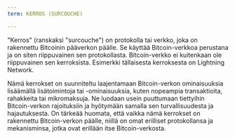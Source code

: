 ```yaml
---
term: KERROS (SURCOUCHE)

---
```

"Kerros" (ranskaksi "surcouche") on protokolla tai verkko, joka on rakennettu Bitcoinin pääverkon päälle. Se käyttää Bitcoin-verkkoa perustana ja on siten riippuvainen sen protokollasta. Bitcoin-verkko ei kuitenkaan ole riippuvainen sen kerroksista. Esimerkki tällaisesta kerroksesta on Lightning Network.

Nämä kerrokset on suunniteltu laajentamaan Bitcoin-verkon ominaisuuksia lisäämällä lisätoimintoja tai -ominaisuuksia, kuten nopeampia transaktioita, rahakkeita tai mikromaksuja. Ne luodaan usein puuttumaan tiettyihin Bitcoin-verkon rajoituksiin ja hyötymään samalla sen turvallisuudesta ja hajautuksesta. On tärkeää huomata, että vaikka nämä kerrokset on rakennettu Bitcoin-verkon päälle, niillä on omat erilliset protokollansa ja mekanisminsa, jotka ovat erillään itse Bitcoin-verkosta.